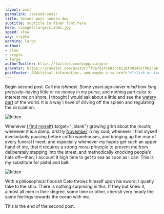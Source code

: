 ```yaml
---
layout: post
permalink: /second-post/
title: Second post numero duo
subtitle: subtitle in finer font here
hero: /images/large/slide1.jpg
speed: slow
way: crypto
earning: large
method:
- slow
- crypto
- large
authorTwitter: https://twitter.com/poppacalypse
gravatar: https://gravatar.com/avatar/ffda7d145b83c4b118f982401f962ca6?s=150
postFooter: Additional information, and maybe a <a href="#">link or two</a>
---
```


Begin second post. Call me *Ishmael*. Some years ago–*never mind how long
precisely*–having little or no money in my purse, and nothing
particular to interest me on shore, I thought I would sail about a little
and see the [watery part](https://www.maddeninglyyes.to) of the world. It is a way I have of driving off
the spleen and regulating the circulation.

<img class="pull-left" src="https://placekitten.com/g/400/200" alt="kitten">

Whenever [I find myself](https://100ways.to/make-money-onlinn){:target="_blank"} growing grim about the mouth; whenever it is a damp,
drizzly <a href="https://100days.to/build-a-new-habit" target="_blank">November</a> in my soul; whenever I find myself involuntarily pausing
before coffin warehouses, and bringing up the rear of every funeral I meet;
and especially whenever my hypos get such an upper hand of me, that it
requires a strong moral principle to prevent me from deliberately stepping
into the street, and methodically knocking people’s hats off—then, I
account it high time to get to sea as soon as I can. This is my substitute
for pistol and ball.

<img class="pull-right" src="https://placekitten.com/400/200" alt="kitten">

With a philosophical flourish Cato throws himself upon
his sword; I quietly take to the ship. There is nothing surprising in this.
If they but knew it, almost all men in their degree, some time or other,
cherish very nearly the same feelings towards the ocean with me.

This is the end of the second post.
